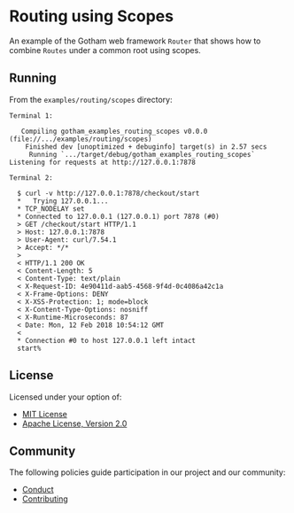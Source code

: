 # Routing using Scopes

An example of the Gotham web framework `Router` that shows how to combine `Routes` under a
common root using scopes.

## Running

From the `examples/routing/scopes` directory:

```
Terminal 1:

   Compiling gotham_examples_routing_scopes v0.0.0 (file://.../examples/routing/scopes)
    Finished dev [unoptimized + debuginfo] target(s) in 2.57 secs
     Running `.../target/debug/gotham_examples_routing_scopes`
Listening for requests at http://127.0.0.1:7878

Terminal 2:

  $ curl -v http://127.0.0.1:7878/checkout/start
  *   Trying 127.0.0.1...
  * TCP_NODELAY set
  * Connected to 127.0.0.1 (127.0.0.1) port 7878 (#0)
  > GET /checkout/start HTTP/1.1
  > Host: 127.0.0.1:7878
  > User-Agent: curl/7.54.1
  > Accept: */*
  >
  < HTTP/1.1 200 OK
  < Content-Length: 5
  < Content-Type: text/plain
  < X-Request-ID: 4e90411d-aab5-4568-9f4d-0c4086a42c1a
  < X-Frame-Options: DENY
  < X-XSS-Protection: 1; mode=block
  < X-Content-Type-Options: nosniff
  < X-Runtime-Microseconds: 87
  < Date: Mon, 12 Feb 2018 10:54:12 GMT
  <
  * Connection #0 to host 127.0.0.1 left intact
  start%

```

## License

Licensed under your option of:

* [MIT License](../../../LICENSE-MIT)
* [Apache License, Version 2.0](../../../LICENSE-APACHE)

## Community

The following policies guide participation in our project and our community:

* [Conduct](../../../CONDUCT.md)
* [Contributing](../../../CONTRIBUTING.md)
